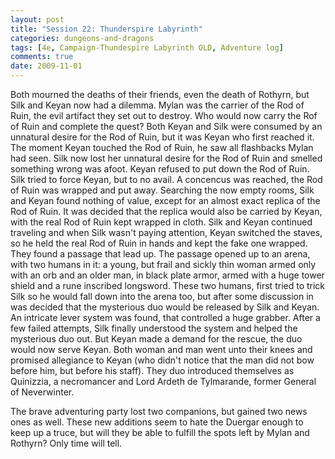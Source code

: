 ```yaml
---
layout: post
title: "Session 22: Thunderspire Labyrinth"
categories: dungeons-and-dragons
tags: [4e, Campaign-Thundespire Labyrinth OLD, Adventure log]
comments: true
date: 2009-11-01
---
```


Both mourned the deaths of their friends, even the death of Rothyrn, but Silk and Keyan now had a dilemma. Mylan was the carrier of the Rod of Ruin, the evil artifact they set out to destroy. Who would now carry the Rof of Ruin and complete the quest? Both Keyan and Silk were consumed by an unnatural desire for the Rod of Ruin, but it was Keyan who first reached it. The moment Keyan touched the Rod of Ruin, he saw all flashbacks Mylan had seen. Silk now lost her unnatural desire for the Rod of Ruin and smelled something wrong was afoot.  Keyan refused to put down the Rod of Ruin. Silk tried to force Keyan, but to no avail. A concencus was reached, the Rod of Ruin was wrapped and put away.  Searching the now empty rooms, Silk and Keyan found nothing of value, except for an almost exact replica of the Rod of Ruin. It was decided that the replica would also be carried by Keyan, with the real Rod of Ruin kept wrapped in cloth. Silk and Keyan continued traveling and when Silk wasn't paying attention, Keyan switched the staves, so he held the real Rod of Ruin in hands and kept the fake one wrapped.
They found a passage that lead up. The passage opened up to an arena, with two humans in it: a young, but frail and sickly thin woman armed only with an orb and an older man, in black plate armor, armed with a huge tower shield and a rune inscribed longsword. These two humans, first tried to trick Silk so he would fall down into the arena too, but after some discussion in was decided that the mysterious duo would be released by Silk and Keyan. An intricate lever system was found, that controlled a huge grabber. After a few failed attempts, Silk finally understood the system and helped the mysterious duo out. But Keyan made a demand for the rescue, the duo would now serve Keyan. Both woman and man went unto their knees and promised allegiance to Keyan (who didn't notice that the man did not bow before him, but before his staff). They duo introduced themselves as Quinizzia, a necromancer and Lord Ardeth de Tylmarande, former General of Neverwinter.

The brave adventuring party lost two companions, but gained two news ones as well. These new additions seem to hate the Duergar enough to keep up a truce, but will they be able to fulfill the spots left by Mylan and Rothyrn? Only time will tell.
